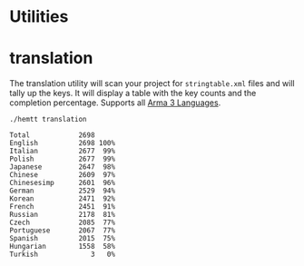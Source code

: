# Utilities

# translation

The translation utility will scan your project for `stringtable.xml` files and will tally up the keys. It will display a table with the key counts and the completion percentage. Supports all [Arma 3 Languages](https://community.bistudio.com/wiki/Stringtable.xml#Supported_languages).

`./hemtt translation`
```
Total            2698
English          2698 100%
Italian          2677  99%
Polish           2677  99%
Japanese         2647  98%
Chinese          2609  97%
Chinesesimp      2601  96%
German           2529  94%
Korean           2471  92%
French           2451  91%
Russian          2178  81%
Czech            2085  77%
Portuguese       2067  77%
Spanish          2015  75%
Hungarian        1558  58%
Turkish             3   0%
```
